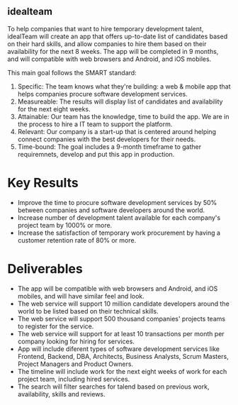 ## idealteam
To help companies that want to hire temporary development talent, idealTeam will create an app that offers up-to-date list of candidates based on their hard skills, and allow companies to hire them based on their availability for the next 8 weeks. The app will be completed in 9 months, and will compatible with web browsers and Android, and iOS mobiles. 

This main goal follows the SMART standard:
1. Specific: The team knows what they're building: a web & mobile app that helps companies procure software development services.
1. Measureable: The results will display list of candidates and availability for the next eight weeks.
1. Attainable: Our team has the knowledge, time to build the app. We are in the process to hire a IT team to support the platform.
1. Relevant: Our company is a start-up that is centered around helping connect companies with the best developers for their needs.
1. Time-bound: The goal includes a 9-month timeframe to gather requiremnets, develop and put this app in production. 

# Key Results
- Improve the time to procure software development services by 50% between companies and software developers around the world.
- Increase number of development talent available for each company's project team by 1000% or more.
- Increase the satisfaction of temporary work procurement by having a customer retention rate of 80% or more.

# Deliverables
- The app will be compatible with web browsers and Android, and iOS mobiles, and will have similar feel and look.
- The web service will support 10 million candidate developers around the world to be listed based on their technical skills.
- The web service will support 500 thousand companies' projects teams to register for the service.
- The web service will support for at least 10 transactions per month per company looking for hiring for services.
- App will include diferent types of software development services like Frontend, Backend, DBA, Architects, Business Analysts, Scrum Masters, Project Managers and Product Owners. 
- The timeline will include work for the next eight weeks of work for each project team, including hired services.
- The search will filter searches for talend based on previous work, availability, skills and reviews.
